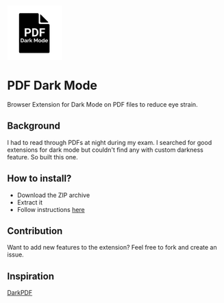 ![PDF Dark Mode Logo](/images/PDM%20128x128.png)
# PDF Dark Mode

Browser Extension for Dark Mode on PDF files to reduce eye strain.

## Background
I had to read through PDFs at night during my exam. I searched for good extensions for dark mode but couldn't find any with custom darkness feature. So built this one.

## How to install?
- Download the ZIP archive
- Extract it
- Follow instructions [here](https://webkul.com/blog/how-to-install-the-unpacked-extension-in-chrome/)

## Contribution
Want to add new features to the extension?
Feel free to fork and create an issue.

## Inspiration
[DarkPDF](https://github.com/ArshSB/DarkPDF)